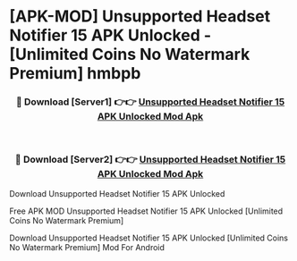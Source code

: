 # [APK-MOD] Unsupported Headset Notifier 15 APK Unlocked - [Unlimited Coins No Watermark Premium] hmbpb



<div align="center">
<h3>🔴 Download [Server1] 👉👉 <a href="https://momento.my/?title=Unsupported_Headset_Notifier_15_APK_Unlocked">Unsupported Headset Notifier 15 APK Unlocked Mod Apk</a></h3><br>

<h3>🔴 Download [Server2] 👉👉 <a href="https://momento.my/?title=Unsupported_Headset_Notifier_15_APK_Unlocked">Unsupported Headset Notifier 15 APK Unlocked Mod Apk</a></h3>
</div>



Download Unsupported Headset Notifier 15 APK Unlocked 

Free APK MOD Unsupported Headset Notifier 15 APK Unlocked [Unlimited Coins No Watermark Premium]

Download Unsupported Headset Notifier 15 APK Unlocked [Unlimited Coins No Watermark Premium] Mod For Android

